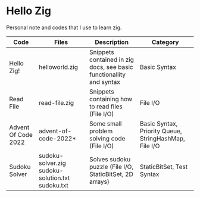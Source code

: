 # Hello Zig

Personal note and codes that I use to learn zig.

| Code                	| Files                                         	| Description                                                         	| Category                                              	|
|---------------------	|-----------------------------------------------	|---------------------------------------------------------------------	|-------------------------------------------------------	|
| Hello Zig!          	| helloworld.zig                                	| Snippets contained in zig docs, see basic functionallity and syntax 	| Basic Syntax                                          	|
| Read File           	| read-file.zig                                 	| Snippets containing how to read files (File I/O)                    	| File I/O                                              	|
| Advent Of Code 2022 	| advent-of-code-2022*                          	| Some small problem solving code (File I/O)                          	| Basic Syntax, Priority Queue, StringHashMap, File I/O 	|
| Sudoku Solver       	| sudoku-solver.zig sudoku-solution.txt sudoku.txt 	| Solves sudoku puzzle (File I/O, StaticBitSet, 2D arrays)            	| StaticBitSet, Test Syntax                             	|